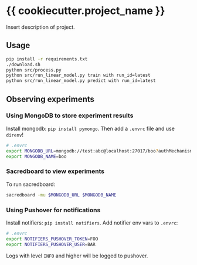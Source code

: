 # {{ cookiecutter.project_name }}

Insert description of project.

## Usage

```bash
pip install -r requirements.txt
./download.sh
python src/process.py
python src/run_linear_model.py train with run_id=latest
python src/run_linear_model.py predict with run_id=latest
```

## Observing experiments

### Using MongoDB to store experiment results

Install mongodb: `pip install pymongo`. Then add a `.envrc` file and use `direnv`!

```bash
# .envrc
export MONGODB_URL=mongodb://test:abc@localhost:27017/boo?authMechanism=SCRAM-SHA-1
export MONGODB_NAME=boo
```

### Sacredboard to view experiments

To run sacredboard:

```bash
sacredboard -mu $MONGODB_URL $MONGODB_NAME
```

### Using Pushover for notifications

Install notifiers: `pip install notifiers`. Add notifier env vars to `.envrc`:

```bash
# .envrc
export NOTIFIERS_PUSHOVER_TOKEN=FOO
export NOTIFIERS_PUSHOVER_USER=BAR
```

Logs with level `INFO` and higher will be logged to pushover.
